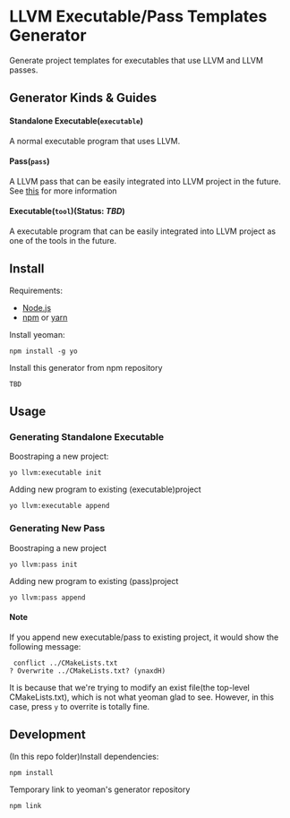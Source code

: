 # LLVM Executable/Pass Templates Generator

Generate project templates for executables that use LLVM 
and LLVM passes.

## Generator Kinds & Guides
#### Standalone Executable(`executable`)
A normal executable program that uses LLVM.

#### Pass(`pass`)
A LLVM pass that can be easily integrated into LLVM project in the future. See [this](https://llvm.org/docs/CMake.html#id15) for more information

#### Executable(`tool`)(Status: _TBD_)
A executable program that can be easily integrated into LLVM project as one of the tools in the future.

## Install
Requirements:
 - [Node.js](https://nodejs.org/en/download/)
 - [npm](https://www.npmjs.com/get-npm) or [yarn](https://yarnpkg.com/en/docs/install)

Install yeoman:
```
npm install -g yo
```
Install this generator from npm repository
```
TBD
```

## Usage
### Generating Standalone Executable
Boostraping a new project:
```
yo llvm:executable init
```
Adding new program to existing (executable)project
```
yo llvm:executable append
```

### Generating New Pass
Boostraping a new project
```
yo llvm:pass init
```
Adding new program to existing (pass)project
```
yo llvm:pass append
```

#### Note
If you append new executable/pass to existing project, it would show the following message:
```
 conflict ../CMakeLists.txt
? Overwrite ../CMakeLists.txt? (ynaxdH)
```
It is because that we're trying to modify an exist file(the top-level CMakeLists.txt), which is not what yeoman glad to see. However, in this case, press `y` to overrite is totally fine.

## Development
(In this repo folder)Install dependencies:
```
npm install
```
Temporary link to yeoman's generator repository
```
npm link
```
